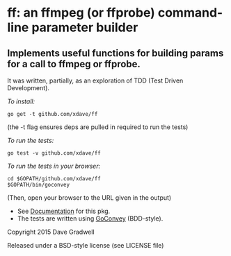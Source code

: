 ff: an ffmpeg (or ffprobe) command-line parameter builder
========================================================

Implements useful functions for building params for a call to ffmpeg or ffprobe.
--------------------------------------------------------------------------------

It was written, partially, as an exploration of TDD (Test Driven Development).

*To install:*

    go get -t github.com/xdave/ff
(the -t flag ensures deps are pulled in required to run the tests)

*To run the tests:*

    go test -v github.com/xdave/ff

*To run the tests in your browser:*

    cd $GOPATH/github.com/xdave/ff
    $GOPATH/bin/goconvey
(Then, open your browser to the URL given in the output)

* See [Documentation](http://godoc.org/github.com/xdave/ff) for this pkg.
* The tests are written using [GoConvey](http://goconvey.co/) (BDD-style).


Copyright 2015 Dave Gradwell

Released under a BSD-style license (see LICENSE file)
